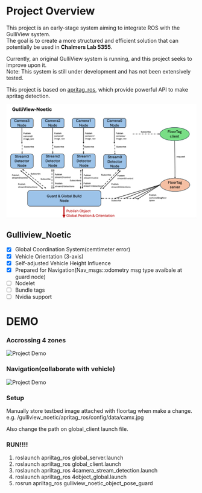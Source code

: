 # Project Overview  

This project is an early-stage system aiming to integrate ROS with the GulliView system.  
The goal is to create a more structured and efficient solution that can potentially be used in **Chalmers Lab 5355**.  

Currently, an original GulliView system is running, and this project seeks to improve upon it.  
Note: This system is still under development and has not been extensively tested.  

This project is based on [apritag_ros](https://github.com/AprilRobotics/apriltag_ros), which provide powerful API to make apritag detection.

![System Diagram](https://github.com/chuanchuan-Dong/gulliview_noetic/blob/main/apriltag_ros/docs/system_overview.png)  
## Gulliview_Noetic
- [x] Global Coordination System(cemtimeter error)
- [x] Vehicle Orientation (3-axis)
- [x] Self-adjusted Vehicle Height Influence  
- [x] Prepared for Navigation(Nav_msgs::odometry msg type avaibale at guard node)
- [ ] Nodelet
- [ ] Bundle tags
- [ ] Nvidia support

# DEMO
### Accrossing 4 zones
![Project Demo](https://github.com/chuanchuan-Dong/gulliview_noetic/blob/main/apriltag_ros/docs/demo_gullview-noetic.gif)  

### Navigation(collaborate with vehicle)
![Project Demo](https://github.com/chuanchuan-Dong/gulliview_noetic/blob/main/apriltag_ros/docs/demo2_nav.gif)  

### Setup

Manually store testbed image attached with floortag when make a change. e.g. /gulliview_noetic/apritag_ros/config/data/camx.jpg

Also change the path on global_client launch file.


### RUN!!!!

1. roslaunch apriltag_ros global_server.launch
2. roslaunch apriltag_ros global_client.launch
3. roslaunch apriltag_ros 4camera_stream_detection.launch
4. roslaunch apriltag_ros 4object_global.launch
5. rosrun apriltag_ros gulliview_noetic_object_pose_guard

